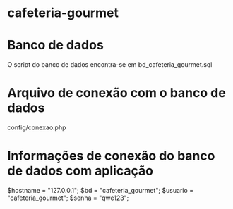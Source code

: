 # cafeteria-gourmet

# Banco de dados #
O script do banco de dados encontra-se em bd_cafeteria_gourmet.sql


# Arquivo de conexão com o banco de dados #
config/conexao.php

# Informações de conexão do banco de dados com aplicação #
$hostname = "127.0.0.1"; 
$bd = "cafeteria_gourmet"; 
$usuario = "cafeteria_gourmet"; 
$senha = "qwe123"; 

